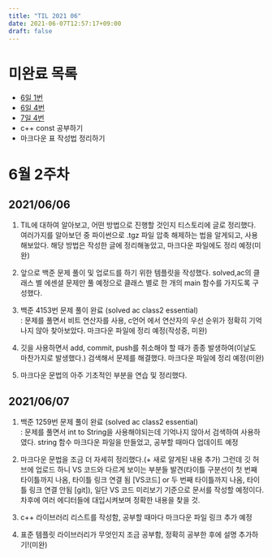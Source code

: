 ```yaml
---
title: "TIL 2021 06"
date: 2021-06-07T12:57:17+09:00
draft: false
---
```

# 미완료 목록
* [6일 1번](#2021/06/06)
* [6일 4번](#2021/06/06)
* [7일 4번](#2021/06/07)
* c++ const 공부하기
* 마크다운 표 작성법 정리하기

# 6월 2주차
## 2021/06/06
1. TIL에 대하여 알아보고, 어떤 방법으로 진행할 것인지 티스토리에 글로 정리했다. 여러가지를 알아보던 중 파이썬으로 .tgz 파일 압축 해제하는 법을 알게되고, 사용해보았다. 해당 방법은 작성한 글에 정리해놓았고, 마크다운 파일에도 정리 예정(미완)

2. 앞으로 백준 문제 풀이 및 업로드를 하기 위한 템플릿을 작성했다. solved,ac의 클래스 별 에센셜 문제만 풀 예정으로 클래스 별로 한 개의 main 함수를 가지도록 구성했다.  

3. 백준 4153번 문제 풀이 완료 (solved ac class2 essential)  
: 문제를 풀면서 비트 연산자를 사용, c언어 에서 연산자의 우선 순위가 정확히 기억나지 않아 찾아보았다. 마크다운 파일에 정리 예정(작성중, 미완)

4. 깃을 사용하면서 add, commit, push를 취소해야 할 때가 종종 발생하여(이날도 마찬가지로 발생했다.) 검색해서 문제를 해결했다. 마크다운 파일에 정리 예정(미완)

5. 마크다운 문법의 아주 기초적인 부분을 연습 및 정리했다.

## 2021/06/07 
1. 백준 1259번 문제 풀이 완료 (solved ac class2 essential)  
: 문제를 풀면서 int to String을 사용해야되는데 기억나지 않아서 검색하여 사용하였다. string 함수 마크다운 파일을 만들었고, 공부할 때마다 업데이트 예정

2. 마크다운 문법을 조금 더 자세히 정리했다.(+ 새로 알게된 내용 추가) 그런데 깃 허브에 업로드 하니 VS 코드와 다르게 보이는 부분들 발견(타이틀 구분선이 첫 번째 타이틀까지 나옴, 타이틀 링크 연결 됨 [VS코드] or 두 번째 타이틀까지 나옴, 타이틀 링크 연결 안됨 [git]), 일단 VS 코드 미리보기 기준으로 문서를 작성할 예정이다. 차후에 여러 에디터들에 대입시켜보며 정확한 내용을 찾을 것.

3. c++ 라이브러리 리스트를 작성함, 공부할 때마다 마크다운 파일 링크 추가 예정

4. 표준 템플릿 라이브러리가 무엇인지 조금 공부함, 정확히 공부한 후에 설명 추가하기!(미완)
